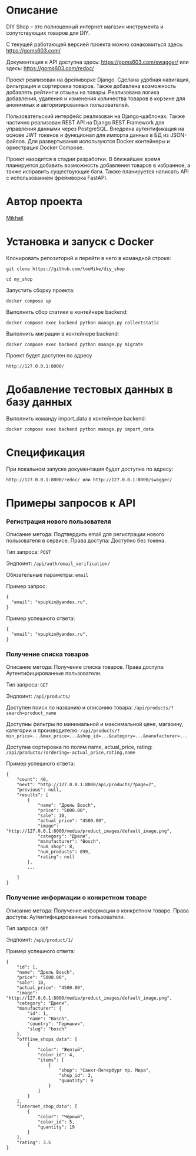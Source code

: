 # Описание

DIY Shop – это полноценный интернет магазин инструмента и сопутствующих товаров для DIY. 

С текущей работающей версией проекта можно ознакомиться здесь: https://goms603.com/

Документация к API доступна здесь: https://goms603.com/swagger/ или здесь: https://goms603.com/redoc/

Проект реализован на фреймворке Django. Сделана удобная навигация, фильтрация и сортировка товаров. Также добавлена возможность добавлять рейтинг и  отзывы на товары. Реализована логика добавления, удаления и изменения количества товаров в корзине для анонимных и авторизированных пользователей.

Пользовательский интерфейс реализован на Django-шаблонах. Также частично реализован REST API на Django REST Framework для управления данными через PostgreSQL. Внедрена аутентификация на основе JWT токенов и функционал для импорта данных в БД из JSON-файлов. Для развертывания используются Docker контейнеры и оркестрация Docker Compose. 

Проект находится в стадии разработки. В ближайшее время планируется добавить возможность добавления товаров в избранное, а также исправить существующие баги. Также планируется написать API c использованием фреймворка FastAPI.

# Автор проекта

[Mikhail](https://github.com/tooMike)

# Установка и запуск с Docker

Клонировать репозиторий и перейти в него в командной строке:

```
git clone https://github.com/tooMike/diy_shop
```

```
cd my_shop
```

Запустить сборку проекта:

```
docker compose up
```

Выполнить сбор статики в контейнере backend:

```
docker compose exec backend python manage.py collectstatic
```

Выполнить миграции в контейнере backend:

```
docker compose exec backend python manage.py migrate
```

Проект будет доступен по адресу

```
http://127.0.0.1:8000/
```

# Добавление тестовых данных в базу данных

Выполнить команду import_data в контейнере backend:

```
docker compose exec backend python manage.py import_data
```

# Спецификация

При локальном запуске документация будет доступна по адресу:

```
http://127.0.0.1:8000/redoc/ или http://127.0.0.1:8000/swagger/
```

# Примеры запросов к API

### Регистрация нового пользователя

Описание метода: Подтвердить email для регистрации нового пользователя в сервисе. Права доступа: Доступно без токена.

Тип запроса: `POST`

Эндпоинт: `/api/auth/email_verification/`

Обязательные параметры: `email`

Пример запрос:

```
{
  "email": "vpupkin@yandex.ru",
}
```

Пример успешного ответа:

```
{
  "email": "vpupkin@yandex.ru",
}
```

### Получение списка товаров

Описание метода: Получение списка товаров. Права доступа: Аутентифицированные пользователи.

Тип запроса: `GET`

Эндпоинт: `/api/products/`

Доступен поиск по названию и описанию товара: `/api/products/?search=product_name`

Доступны фильтры по минимальной и максимальной цене, магазину, категории и производителю: `/api/products/?min_price=...&max_price=...&shop_id=...&category=...&manufacturer=...`

Доступна сортировка по полям name, actual_price, rating: `/api/products/?ordering=-actual_price,rating,name`


Пример успешного ответа:

```
{
    "count": 40,
    "next": "http://127.0.0.1:8000/api/products/?page=2",
    "previous": null,
    "results": [
        {
            "name": "Дрель Bosch",
            "price": "5000.00",
            "sale": 10,
            "actual_price": "4500.00",
            "image": "http://127.0.0.1:8000/media/product_images/default_image.png",
            "category": "Дрели",
            "manufacturer": "Bosch",
            "num_shop": 8,
            "num_products": 899,
            "rating": null
        },
        ...

    ]
}
```

### Получение информации о конкретном товаре

Описание метода: Получение информации о конкретном товаре. Права доступа: Аутентифицированные пользователи.

Тип запроса: `GET`

Эндпоинт: `/api/product/1/`

Пример успешного ответа:

```
{
    "id": 1,
    "name": "Дрель Bosch",
    "price": "5000.00",
    "sale": 10,
    "actual_price": "4500.00",
    "image": "http://127.0.0.1:8000/media/product_images/default_image.png",
    "category": "Дрели",
    "manufacturer": {
        "id": 1,
        "name": "Bosch",
        "country": "Германия",
        "slug": "bosch"
    },
    "offline_shops_data": [
        {
            "color": "Желтый",
            "color_id": 4,
            "items": [
                {
                    "shop": "Санкт-Петербург пр. Мира",
                    "shop_id": 2,
                    "quantity": 9
                }
            ]
        }
    ],
    "internet_shop_data": [
        {
            "color": "Черный",
            "color_id": 5,
            "quantity": 19
        }
    ],
    "rating": 3.5
}
```

